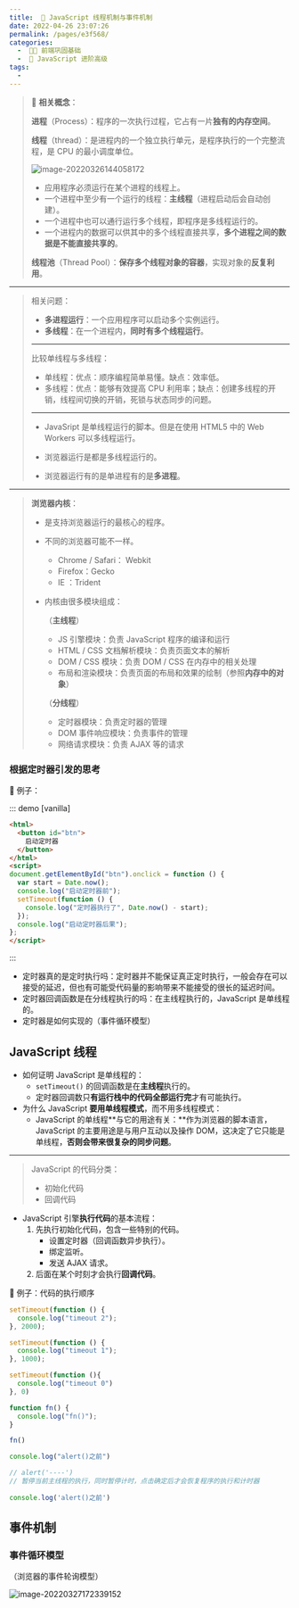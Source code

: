 ```yaml
---
title:  🎲 JavaScript 线程机制与事件机制
date: 2022-04-26 23:07:26
permalink: /pages/e3f568/
categories:
  -  🚶🏻 前端巩固基础
  -  🏃 JavaScript 进阶高级
tags:
  - 
---
```


> 🔗 **相关概念**：
>
> **进程**（Process）：程序的一次执行过程，它占有一片**独有的内存空间**。
>
> **线程**（thread）：是进程内的一个独立执行单元，是程序执行的一个完整流程，是 CPU 的最小调度单位。
>
> ![image-20220326144058172](https://cdn.jsdelivr.net/gh/simon1uo/image-flow@master/image/Mx1bBE.png)
>
> + 应用程序必须运行在某个进程的线程上。
> + 一个进程中至少有一个运行的线程：**主线程**（进程启动后会自动创建）。
> + 一个进程中也可以通行运行多个线程，即程序是多线程运行的。
> + 一个进程内的数据可以供其中的多个线程直接共享，**多个进程之间的数据是不能直接共享的**。
>
> **线程池**（Thread Pool）：**保存多个线程对象的容器**，实现对象的**反复利用**。

***

> 相关问题：
>
> + **多进程运行**：一个应用程序可以启动多个实例运行。
> + **多线程**：在一个进程内，**同时有多个线程运行**。
>
> ***
>
> 比较单线程与多线程：
>
> + 单线程：优点：顺序编程简单易懂。缺点：效率低。
> + 多线程：优点：能够有效提高 CPU 利用率；缺点：创建多线程的开销，线程间切换的开销，死锁与状态同步的问题。
>
> ***
>
> + JavaSript 是单线程运行的脚本。但是在使用 HTML5 中的 Web Workers 可以多线程运行。
>
> + 浏览器运行是都是多线程运行的。
> + 浏览器运行有的是单进程有的是**多进程**。

***

> **浏览器内核**：
>
> + 是支持浏览器运行的最核心的程序。
>
> + 不同的浏览器可能不一样。
>
>   + Chrome / Safari： Webkit 
>   + Firefox：Gecko
>   + IE ：Trident
>
> + 内核由很多模块组成：
>
>   （**主线程**）
>
>   + JS 引擎模块：负责 JavaScript 程序的编译和运行
>   + HTML / CSS 文档解析模块：负责页面文本的解析
>   + DOM / CSS 模块：负责 DOM / CSS 在内存中的相关处理
>   + 布局和渲染模块：负责页面的布局和效果的绘制（参照**内存中的对象**）
>
>   （**分线程**）
>
>   + 定时器模块：负责定时器的管理
>   + DOM 事件响应模块：负责事件的管理
>   + 网络请求模块：负责 AJAX 等的请求 



### 根据定时器引发的思考

🌰 例子： 

::: demo [vanilla]

```html
<html>
  <button id="btn">
    启动定时器
  </button>
</html>
<script>
document.getElementById("btn").onclick = function () {
  var start = Date.now();
  console.log("启动定时器前");
  setTimeout(function () {
    console.log("定时器执行了", Date.now() - start);
  });
  console.log("启动定时器后果");
};
</script>
```

:::

+ 定时器真的是定时执行吗：定时器并不能保证真正定时执行，一般会存在可以接受的延迟，但也有可能受代码量的影响带来不能接受的很长的延迟时间。
+ 定时器回调函数是在分线程执行的吗：在主线程执行的，JavaScript 是单线程的。
+ 定时器是如何实现的（事件循环模型）







## JavaScript 线程

+ 如何证明 JavaScript 是单线程的：
  + `setTimeout()` 的回调函数是在**主线程**执行的。
  + 定时器回调数只**有运行栈中的代码全部运行完**才有可能执行。
+ 为什么 JavaScript **要用单线程模式**，而不用多线程模式：
  + JavaScript 的单线程**与它的用途有关：**作为浏览器的脚本语言，JavaScript 的主要用途是与用户互动以及操作 DOM，这决定了它只能是单线程，**否则会带来很复杂的同步问题**。



***

> JavaScript 的代码分类：
>
> + 初始化代码
> + 回调代码

+ JavaScript 引擎**执行代码**的基本流程：
  1. 先执行初始化代码，包含一些特别的代码。
     + 设置定时器（回调函数异步执行）。
     + 绑定监听。
     + 发送 AJAX 请求。
  2. 后面在某个时刻才会执行**回调代码**。



🌰 例子：代码的执行顺序

```js
setTimeout(function () {
  console.log("timeout 2");
}, 2000);

setTimeout(function () {
  console.log("timeout 1");
}, 1000);

setTimeout(function (){
  console.log("timeout 0")
}, 0)  

function fn() {
  console.log("fn()");
}

fn()

console.log("alert()之前")

// alert('----') 
// 暂停当前主线程的执行，同时暂停计时，点击确定后才会恢复程序的执行和计时器
  
console.log('alert()之前')
```





## 事件机制



### 事件循环模型

（浏览器的事件轮询模型）

![image-20220327172339152](https://cdn.jsdelivr.net/gh/simon1uo/image-flow@master/image/kI2iyq.png)

 

